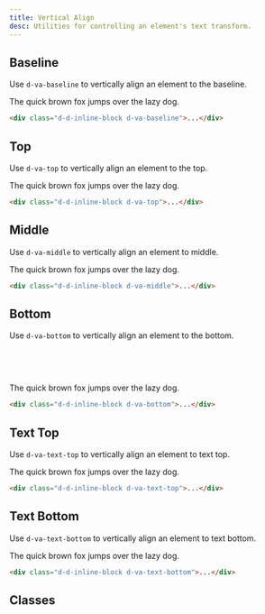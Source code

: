```yaml
---
title: Vertical Align
desc: Utilities for controlling an element's text transform.
---
```


## Baseline

Use `d-va-baseline` to vertically align an element to the baseline.

<code-well-header class="d-px64 d-py32 d-bgc-green-100 d-bgo50 d-w100p" custom>
  <div class="d-w100p d-ps-relative d-lh0">
    <div class="d-w0 d-h32 d-d-inline-block d-va-baseline">
      <span class="d-ps-absolute d-t0 d-h32 d-w100p d-by d-bts-dashed d-bbs-dashed d-bc-green-300"></span>
      <span class="d-ps-absolute d-t0 d-h16 d-w100p d-by d-bts-dashed d-bbs-dashed d-bc-green-300"></span>
    </div>
    <p class="d-d-inline-block d-ps-relative d-zi-base1 d-fc-green-400 d-fs18">The quick brown fox jumps over the lazy dog.</p>
  </div>
</code-well-header>

```html
<div class="d-d-inline-block d-va-baseline">...</div>
```

## Top

Use `d-va-top` to vertically align an element to the top.

<code-well-header class="d-px64 d-py32 d-bgc-purple-100 d-bgo50 d-w100p" custom>
  <div class="d-w100p d-ps-relative d-lh0">
    <div class="d-w0 d-h32 d-d-inline-block d-va-top">
      <span class="d-ps-absolute d-t0 d-h32 d-w100p d-by d-bts-dashed d-bbs-dashed d-bc-purple-300"></span>
      <span class="d-ps-absolute d-t0 d-h16 d-w100p d-by d-bts-dashed d-bbs-dashed d-bc-purple-300"></span>
    </div>
    <p class="d-d-inline-block d-ps-relative d-zi-base1 d-fc-purple d-fs18">The quick brown fox jumps over the lazy dog.</p>
  </div>
</code-well-header>

```html
<div class="d-d-inline-block d-va-top">...</div>
```

## Middle

Use `d-va-middle` to vertically align an element to middle.

<code-well-header class="d-px64 d-py32 d-bgc-pink-100 d-bgo50 d-w100p" custom>
  <div class="d-w100p d-ps-relative d-lh0">
    <div class="d-w0 d-h32 d-d-inline-block d-va-middle">
      <span class="d-ps-absolute d-t0 d-h32 d-w100p d-by d-bts-dashed d-bbs-dashed d-bc-pink-400"></span>
      <span class="d-ps-absolute d-t0 d-h16 d-w100p d-by d-bts-dashed d-bbs-dashed d-bc-pink-400"></span>
    </div>
    <p class="d-d-inline-block d-ps-relative d-zi-base1 d-fc-pink-500 d-fs18">The quick brown fox jumps over the lazy dog.</p>
  </div>
</code-well-header>

```html
<div class="d-d-inline-block d-va-middle">...</div>
```

## Bottom

Use `d-va-bottom` to vertically align an element to the bottom.

<code-well-header class="d-px64 d-py32 d-bgc-pink-100 d-bgo50 d-w100p" custom>
  <div class="d-w100p d-ps-relative d-lh0">
    <div class="d-w0 d-h32 d-d-inline-block d-va-bottom" style="height: 3rem;">
      <span class="d-ps-absolute d-t0 d-h32 d-w100p d-by d-bts-dashed d-bbs-dashed d-bc-pink-400"></span>
      <span class="d-ps-absolute d-t0 d-h16 d-w100p d-by d-bts-dashed d-bbs-dashed d-bc-pink-400"></span>
    </div>
    <p class="d-d-inline-block d-ps-relative d-zi-base1 d-fc-pink d-fs18">The quick brown fox jumps over the lazy dog.</p>
  </div>
</code-well-header>

```html
<div class="d-d-inline-block d-va-bottom">...</div>
```

## Text Top

Use `d-va-text-top` to vertically align an element to text top.

<code-well-header class="d-px64 d-py32 d-bgc-yellow-100 d-bgo50 d-w100p" custom>
  <div class="d-ps-relative d-lh0">
    <div class="d-w0 d-h32 d-d-inline-block d-va-text-top">
      <span class="d-ps-absolute d-t0 d-h32 d-w100p d-by d-bts-dashed d-bbs-dashed d-bc-yellow-500"></span>
      <span class="d-ps-absolute d-t0 d-h16 d-w100p d-by d-bts-dashed d-bbs-dashed d-bc-yellow-500"></span>
    </div>
    <p class="d-d-inline-block d-ps-relative d-zi-base1 d-fc-yellow d-fs18">The quick brown fox jumps over the lazy dog.</p>
  </div>
</code-well-header>

```html
<div class="d-d-inline-block d-va-text-top">...</div>
```

## Text Bottom

Use `d-va-text-bottom` to vertically align an element to text bottom.

<code-well-header class="d-px64 d-py32 d-bgc-red-100 d-bgo50 d-w100p" custom>
  <div class="d-w100p d-ps-relative d-lh0">
    <div class="d-w0 d-h32 d-d-inline-block d-va-text-bottom">
      <span class="d-ps-absolute d-t0 d-h32 d-w100p d-by d-bts-dashed d-bbs-dashed d-bc-red-200"></span>
      <span class="d-ps-absolute d-t0 d-h16 d-w100p d-by d-bts-dashed d-bbs-dashed d-bc-red-200"></span>
    </div>
    <p class="d-d-inline-block d-ps-relative d-zi-base1 d-fc-red d-fs18">The quick brown fox jumps over the lazy dog.</p>
  </div>
</code-well-header>

```html
<div class="d-d-inline-block d-va-text-bottom">...</div>
```

## Classes

<utility-class-table>
  <template #content>
    <tbody>
      <tr v-for="i in ['baseline', 'top', 'bottom', 'text-top', 'text-bottom', 'middle', 'sub', 'super', 'unset']">
          <th scope="row" class="d-ff-mono d-fc-purple d-fw-normal d-fs12">.d-va-{{ i }}</th>
          <td class="d-ff-mono d-fc-orange d-fs12">vertical-align: {{ i }} !important;</td>
      </tr>
    </tbody>
  </template>
</utility-class-table>
